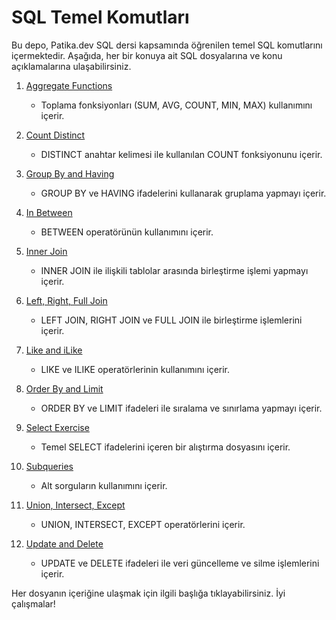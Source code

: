 # SQL Temel Komutları

Bu depo, Patika.dev SQL dersi kapsamında öğrenilen temel SQL komutlarını içermektedir. Aşağıda, her bir konuya ait SQL dosyalarına ve konu açıklamalarına ulaşabilirsiniz.

1. [Aggregate Functions](aggregate_functions.sql)
   - Toplama fonksiyonları (SUM, AVG, COUNT, MIN, MAX) kullanımını içerir.

2. [Count Distinct](count_distinct.sql)
   - DISTINCT anahtar kelimesi ile kullanılan COUNT fonksiyonunu içerir.

3. [Group By and Having](groupBy_Having.sql)
   - GROUP BY ve HAVING ifadelerini kullanarak gruplama yapmayı içerir.

4. [In Between](in_between.sql)
   - BETWEEN operatörünün kullanımını içerir.

5. [Inner Join](inner_join.sql)
   - INNER JOIN ile ilişkili tablolar arasında birleştirme işlemi yapmayı içerir.

6. [Left, Right, Full Join](left_right_full_join.sql)
   - LEFT JOIN, RIGHT JOIN ve FULL JOIN ile birleştirme işlemlerini içerir.

7. [Like and iLike](like_ilike.sql)
   - LIKE ve ILIKE operatörlerinin kullanımını içerir.

8. [Order By and Limit](orderBy_limit.sql)
   - ORDER BY ve LIMIT ifadeleri ile sıralama ve sınırlama yapmayı içerir.

9. [Select Exercise](select_exercise.sql)
   - Temel SELECT ifadelerini içeren bir alıştırma dosyasını içerir.

10. [Subqueries](subqueries.sql)
    - Alt sorguların kullanımını içerir.

11. [Union, Intersect, Except](union_intersect_except.sql)
    - UNION, INTERSECT, EXCEPT operatörlerini içerir.

12. [Update and Delete](update_delete.sql)
    - UPDATE ve DELETE ifadeleri ile veri güncelleme ve silme işlemlerini içerir.

Her dosyanın içeriğine ulaşmak için ilgili başlığa tıklayabilirsiniz. İyi çalışmalar!
